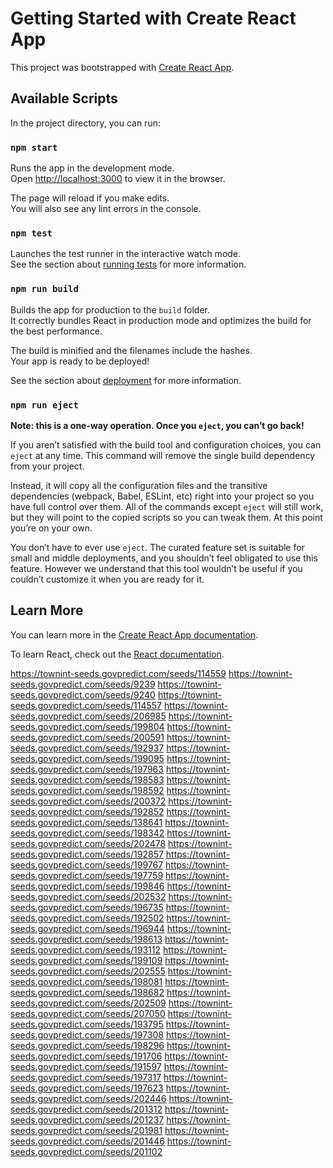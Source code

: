 # Getting Started with Create React App

This project was bootstrapped with [Create React App](https://github.com/facebook/create-react-app).

## Available Scripts

In the project directory, you can run:

### `npm start`

Runs the app in the development mode.\
Open [http://localhost:3000](http://localhost:3000) to view it in the browser.

The page will reload if you make edits.\
You will also see any lint errors in the console.

### `npm test`

Launches the test runner in the interactive watch mode.\
See the section about [running tests](https://facebook.github.io/create-react-app/docs/running-tests) for more information.

### `npm run build`

Builds the app for production to the `build` folder.\
It correctly bundles React in production mode and optimizes the build for the best performance.

The build is minified and the filenames include the hashes.\
Your app is ready to be deployed!

See the section about [deployment](https://facebook.github.io/create-react-app/docs/deployment) for more information.

### `npm run eject`

**Note: this is a one-way operation. Once you `eject`, you can’t go back!**

If you aren’t satisfied with the build tool and configuration choices, you can `eject` at any time. This command will remove the single build dependency from your project.

Instead, it will copy all the configuration files and the transitive dependencies (webpack, Babel, ESLint, etc) right into your project so you have full control over them. All of the commands except `eject` will still work, but they will point to the copied scripts so you can tweak them. At this point you’re on your own.

You don’t have to ever use `eject`. The curated feature set is suitable for small and middle deployments, and you shouldn’t feel obligated to use this feature. However we understand that this tool wouldn’t be useful if you couldn’t customize it when you are ready for it.

## Learn More

You can learn more in the [Create React App documentation](https://facebook.github.io/create-react-app/docs/getting-started).

To learn React, check out the [React documentation](https://reactjs.org/).

https://townint-seeds.govpredict.com/seeds/114559
https://townint-seeds.govpredict.com/seeds/9239
https://townint-seeds.govpredict.com/seeds/9240
https://townint-seeds.govpredict.com/seeds/114557
https://townint-seeds.govpredict.com/seeds/206985
https://townint-seeds.govpredict.com/seeds/199804
https://townint-seeds.govpredict.com/seeds/200591
https://townint-seeds.govpredict.com/seeds/192937
https://townint-seeds.govpredict.com/seeds/199095
https://townint-seeds.govpredict.com/seeds/197963
https://townint-seeds.govpredict.com/seeds/198583
https://townint-seeds.govpredict.com/seeds/198592
https://townint-seeds.govpredict.com/seeds/200372
https://townint-seeds.govpredict.com/seeds/192852
https://townint-seeds.govpredict.com/seeds/138641
https://townint-seeds.govpredict.com/seeds/198342
https://townint-seeds.govpredict.com/seeds/202478
https://townint-seeds.govpredict.com/seeds/192857
https://townint-seeds.govpredict.com/seeds/199767
https://townint-seeds.govpredict.com/seeds/197759
https://townint-seeds.govpredict.com/seeds/199846
https://townint-seeds.govpredict.com/seeds/202532
https://townint-seeds.govpredict.com/seeds/196735
https://townint-seeds.govpredict.com/seeds/192502
https://townint-seeds.govpredict.com/seeds/196944
https://townint-seeds.govpredict.com/seeds/198613
https://townint-seeds.govpredict.com/seeds/193112
https://townint-seeds.govpredict.com/seeds/199109
https://townint-seeds.govpredict.com/seeds/202555
https://townint-seeds.govpredict.com/seeds/198081
https://townint-seeds.govpredict.com/seeds/198682
https://townint-seeds.govpredict.com/seeds/202509
https://townint-seeds.govpredict.com/seeds/207050
https://townint-seeds.govpredict.com/seeds/193795
https://townint-seeds.govpredict.com/seeds/197308
https://townint-seeds.govpredict.com/seeds/198296
https://townint-seeds.govpredict.com/seeds/191706
https://townint-seeds.govpredict.com/seeds/191597
https://townint-seeds.govpredict.com/seeds/197317
https://townint-seeds.govpredict.com/seeds/197623
https://townint-seeds.govpredict.com/seeds/202446
https://townint-seeds.govpredict.com/seeds/201312
https://townint-seeds.govpredict.com/seeds/201237
https://townint-seeds.govpredict.com/seeds/201981
https://townint-seeds.govpredict.com/seeds/201446
https://townint-seeds.govpredict.com/seeds/201102

